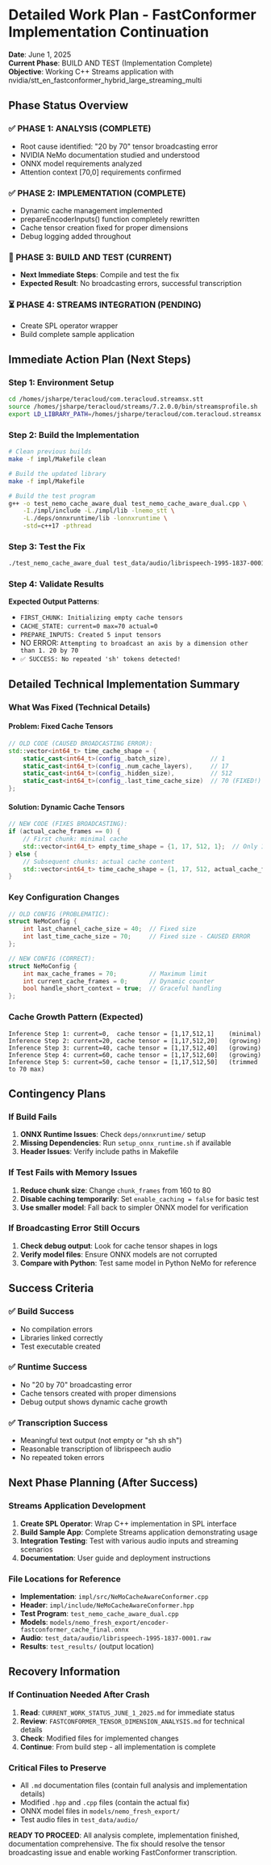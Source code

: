 # Detailed Work Plan - FastConformer Implementation Continuation

**Date**: June 1, 2025  
**Current Phase**: BUILD AND TEST (Implementation Complete)  
**Objective**: Working C++ Streams application with nvidia/stt_en_fastconformer_hybrid_large_streaming_multi  

## Phase Status Overview

### ✅ PHASE 1: ANALYSIS (COMPLETE)
- Root cause identified: "20 by 70" tensor broadcasting error
- NVIDIA NeMo documentation studied and understood
- ONNX model requirements analyzed
- Attention context [70,0] requirements confirmed

### ✅ PHASE 2: IMPLEMENTATION (COMPLETE) 
- Dynamic cache management implemented
- prepareEncoderInputs() function completely rewritten
- Cache tensor creation fixed for proper dimensions
- Debug logging added throughout

### 🔄 PHASE 3: BUILD AND TEST (CURRENT)
- **Next Immediate Steps**: Compile and test the fix
- **Expected Result**: No broadcasting errors, successful transcription

### ⏳ PHASE 4: STREAMS INTEGRATION (PENDING)
- Create SPL operator wrapper
- Build complete sample application

## Immediate Action Plan (Next Steps)

### Step 1: Environment Setup
```bash
cd /homes/jsharpe/teracloud/com.teracloud.streamsx.stt
source /homes/jsharpe/teracloud/streams/7.2.0.0/bin/streamsprofile.sh
export LD_LIBRARY_PATH=/homes/jsharpe/teracloud/com.teracloud.streamsx.stt/deps/onnxruntime/lib:$LD_LIBRARY_PATH
```

### Step 2: Build the Implementation
```bash
# Clean previous builds
make -f impl/Makefile clean

# Build the updated library
make -f impl/Makefile

# Build the test program
g++ -o test_nemo_cache_aware_dual test_nemo_cache_aware_dual.cpp \
    -I./impl/include -L./impl/lib -lnemo_stt \
    -L./deps/onnxruntime/lib -lonnxruntime \
    -std=c++17 -pthread
```

### Step 3: Test the Fix
```bash
./test_nemo_cache_aware_dual test_data/audio/librispeech-1995-1837-0001.raw test_results/fixed_fastconformer.txt
```

### Step 4: Validate Results
**Expected Output Patterns**:
- `FIRST_CHUNK: Initializing empty cache tensors`
- `CACHE_STATE: current=0 max=70 actual=0`
- `PREPARE_INPUTS: Created 5 input tensors`
- NO ERROR: `Attempting to broadcast an axis by a dimension other than 1. 20 by 70`
- `✅ SUCCESS: No repeated 'sh' tokens detected!`

## Detailed Technical Implementation Summary

### What Was Fixed (Technical Details)

#### Problem: Fixed Cache Tensors
```cpp
// OLD CODE (CAUSED BROADCASTING ERROR):
std::vector<int64_t> time_cache_shape = {
    static_cast<int64_t>(config_.batch_size),           // 1
    static_cast<int64_t>(config_.num_cache_layers),     // 17
    static_cast<int64_t>(config_.hidden_size),          // 512
    static_cast<int64_t>(config_.last_time_cache_size)  // 70 (FIXED!)
};
```

#### Solution: Dynamic Cache Tensors
```cpp
// NEW CODE (FIXES BROADCASTING):
if (actual_cache_frames == 0) {
    // First chunk: minimal cache
    std::vector<int64_t> empty_time_shape = {1, 17, 512, 1};  // Only 1 frame
} else {
    // Subsequent chunks: actual cache content
    std::vector<int64_t> time_cache_shape = {1, 17, 512, actual_cache_frames};
}
```

### Key Configuration Changes
```cpp
// OLD CONFIG (PROBLEMATIC):
struct NeMoConfig {
    int last_channel_cache_size = 40;  // Fixed size
    int last_time_cache_size = 70;     // Fixed size - CAUSED ERROR
};

// NEW CONFIG (CORRECT):
struct NeMoConfig {
    int max_cache_frames = 70;         // Maximum limit
    int current_cache_frames = 0;      // Dynamic counter
    bool handle_short_context = true;  // Graceful handling
};
```

### Cache Growth Pattern (Expected)
```
Inference Step 1: current=0,  cache tensor = [1,17,512,1]    (minimal)
Inference Step 2: current=20, cache tensor = [1,17,512,20]   (growing)
Inference Step 3: current=40, cache tensor = [1,17,512,40]   (growing)
Inference Step 4: current=60, cache tensor = [1,17,512,60]   (growing)
Inference Step 5: current=50, cache tensor = [1,17,512,50]   (trimmed to 70 max)
```

## Contingency Plans

### If Build Fails
1. **ONNX Runtime Issues**: Check `deps/onnxruntime/` setup
2. **Missing Dependencies**: Run `setup_onnx_runtime.sh` if available
3. **Header Issues**: Verify include paths in Makefile

### If Test Fails with Memory Issues
1. **Reduce chunk size**: Change `chunk_frames` from 160 to 80
2. **Disable caching temporarily**: Set `enable_caching = false` for basic test
3. **Use smaller model**: Fall back to simpler ONNX model for verification

### If Broadcasting Error Still Occurs
1. **Check debug output**: Look for cache tensor shapes in logs
2. **Verify model files**: Ensure ONNX models are not corrupted
3. **Compare with Python**: Test same model in Python NeMo for reference

## Success Criteria

### ✅ Build Success
- No compilation errors
- Libraries linked correctly
- Test executable created

### ✅ Runtime Success  
- No "20 by 70" broadcasting error
- Cache tensors created with proper dimensions
- Debug output shows dynamic cache growth

### ✅ Transcription Success
- Meaningful text output (not empty or "sh sh sh")
- Reasonable transcription of librispeech audio
- No repeated token errors

## Next Phase Planning (After Success)

### Streams Application Development
1. **Create SPL Operator**: Wrap C++ implementation in SPL interface
2. **Build Sample App**: Complete Streams application demonstrating usage
3. **Integration Testing**: Test with various audio inputs and streaming scenarios
4. **Documentation**: User guide and deployment instructions

### File Locations for Reference
- **Implementation**: `impl/src/NeMoCacheAwareConformer.cpp`
- **Header**: `impl/include/NeMoCacheAwareConformer.hpp`  
- **Test Program**: `test_nemo_cache_aware_dual.cpp`
- **Models**: `models/nemo_fresh_export/encoder-fastconformer_cache_final.onnx`
- **Audio**: `test_data/audio/librispeech-1995-1837-0001.raw`
- **Results**: `test_results/` (output location)

## Recovery Information

### If Continuation Needed After Crash
1. **Read**: `CURRENT_WORK_STATUS_JUNE_1_2025.md` for immediate status
2. **Review**: `FASTCONFORMER_TENSOR_DIMENSION_ANALYSIS.md` for technical details
3. **Check**: Modified files for implemented changes
4. **Continue**: From build step - all implementation is complete

### Critical Files to Preserve
- All `.md` documentation files (contain full analysis and implementation details)
- Modified `.hpp` and `.cpp` files (contain the actual fix)
- ONNX model files in `models/nemo_fresh_export/`
- Test audio files in `test_data/audio/`

**READY TO PROCEED**: All analysis complete, implementation finished, documentation comprehensive. The fix should resolve the tensor broadcasting issue and enable working FastConformer transcription.